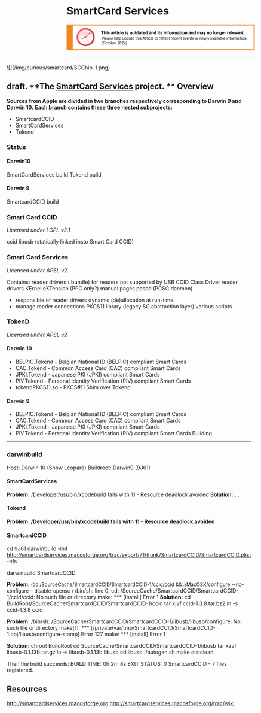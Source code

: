 SmartCard Services
==================

![This article is outdated and its information and may no longer relevant.](/img/notice/article-oudated-oct2024.svg)


****
<div style="display:inline;float:right;margin-top:5px;margin-right:10px;margin-bottom:5px;margin-left:10px">
![](/img/curious/smartcard/SCChip-1.png)

**draft.**
**The [SmartCard Services](http://smartcardservices.macosforge.org/) project. **
Overview
--------
**Sources from Apple are divided in two branches respectively corresponding to Darwin 9 and Darwin 10.**
**Each branch contains these three nested subprojects:**
-   SmartcardCCID
-   SmartCardServices
-   Tokend

### Status
#### Darwin10
SmartCardServices build
Tokend build
#### Darwin 9
SmartcardCCID build
### Smart Card CCID
*Licensed under LGPL v2.1*

ccid
libusb (statically linked insto Smart Card CCID)

### Smart Card Services
*Licensed under APSL v2*

Contains:
reader drivers (.bundle) for readers not supported by USB CCID Class Driver
reader drivers KErnel eXTension (PPC only?)
manual pages
pcscd (PCSC daemon)
-   responsible of reader drivers dynamic (de)allocation at run-time
-   manage reader connections
PKCS11 library (legacy SC abstraction layer)
various scripts
### TokenD
*Licensed under APSL v2*
#### Darwin 10
-   BELPIC.Tokend - Belgian National ID (BELPIC) compliant Smart Cards
-   CAC.Tokend - Common Access Card (CAC) compliant Smart Cards
-   JPKI.Tokend - Japanese PKI (JPKI) compliant Smart Cards
-   PIV.Tokend - Personal Identity Verification (PIV) compliant Smart Cards
-   tokendPKCS11.so - PKCS#11 Shim over Tokend
#### Darwin 9
-   BELPIC.Tokend - Belgian National ID (BELPIC) compliant Smart Cards
-   CAC.Tokend - Common Access Card (CAC) compliant Smart Cards
-   JPKI.Tokend - Japanese PKI (JPKI) compliant Smart Cards
-   PIV.Tokend - Personal Identity Verification (PIV) compliant Smart Cards
Building
--------
### darwinbuild
Host: Darwin 10 (Snow Leopard)
Buildroot: Darwin9 (9J61)

#### SmartCardServices
**Problem:** /Developer/usr/bin/xcodebuild fails with 11 - Resource deadlock avoided
**Solution:** ...
#### Tokend
**Problem: /Developer/usr/bin/xcodebuild fails with 11 - Resource deadlock avoided**

#### SmartcardCCID
cd 9J61
darwinbuild -init http://smartcardservices.macosforge.org/trac/export/71/trunk/SmartcardCCID/SmartcardCCID.plist -nfs

darwinbuild SmartcardCCID

**Problem: <span style="font-weight:normal"><span style="font-size:small">(cd /SourceCache/SmartcardCCID/SmartcardCCID-1/ccid/ccid && ./MacOSX/configure --no-configure --disable-opensc )</span></span>**
/bin/sh: line 0: cd: /SourceCache/SmartcardCCID/SmartcardCCID-1/ccid/ccid: No such file or directory
make: *** [install] Error 1
**Solution:** cd BuildRoot/SourceCache/SmartcardCCID/SmartcardCCID-1/ccid
tar xjvf ccid-1.3.8.tar.bz2
ln -s ccid-1.3.8 ccid

**Problem:** /bin/sh: /SourceCache/SmartcardCCID/SmartcardCCID-1/libusb/libusb/configure: No such file or directory
make[1]: *** [/private/var/tmp/SmartcardCCID/SmartcardCCID-1.obj/libusb/configure-stamp] Error 127
make: *** [install] Error 1

**Solution:** chroot BuildRoot
cd SourceCache/SmartcardCCID/SmartcardCCID-1/libusb
tar xzvf libusb-0.1.13b.tar.gz
ln -s libusb-0.1.13b libusb
cd libusb
./autogen.sh
make distclean


Then the build succeeds:
BUILD TIME: 0h 2m 8s
EXIT STATUS: 0
SmartcardCCID - 7 files registered.

Resources
---------
http://smartcardservices.macosforge.org
http://smartcardservices.macosforge.org/trac/wiki

